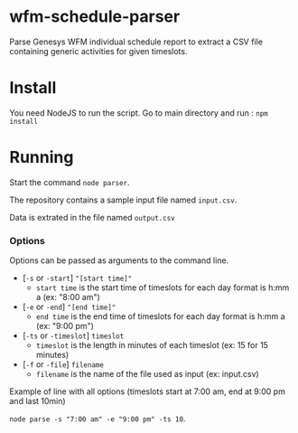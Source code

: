 # wfm-schedule-parser
Parse Genesys WFM individual schedule report to extract a CSV file containing generic activities for given timeslots.

# Install
You need NodeJS to run the script.
Go to main directory and run : `npm install`

# Running
Start the command `node parser`.

The repository contains a sample input file named `input.csv`.

Data is extrated in the file named `output.csv`

### Options
Options can be passed as arguments to the command line.
* [`-s` or `-start`] `"[start time]"`
  * `start time` is the start time of timeslots for each day format is h:mm a (ex: "8:00 am")
* [`-e` or `-end`] `"[end time]"`
  * `end time` is the end time of timeslots for each day format is h:mm a (ex: "9:00 pm")
* [`-ts` or `-timeslot`] `timeslot`
  * `timeslot` is the length in minutes of each timeslot (ex: 15 for 15 minutes)
* [`-f` or `-file`] `filename`
  * `filename` is the name of the file used as input (ex: input.csv)

Example of line with all options (timeslots start at 7:00 am, end at 9:00 pm and last 10min)

`node parse -s "7:00 am" -e "9:00 pm" -ts 10`.
